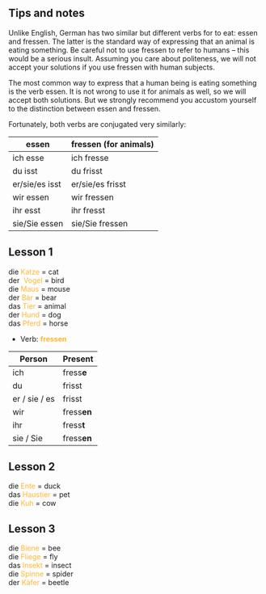 ## Tips and notes

Unlike English, German has two similar but different verbs for to eat: essen and fressen. The latter is the standard way of expressing that an animal is eating something. Be careful not to use fressen to refer to humans – this would be a serious insult. Assuming you care about politeness, we will not accept your solutions if you use fressen with human subjects.

The most common way to express that a human being is eating something is the verb essen. It is not wrong to use it for animals as well, so we will accept both solutions. But we strongly recommend you accustom yourself to the distinction between essen and fressen.

Fortunately, both verbs are conjugated very similarly:

**essen**|**fressen (for animals)**
-----|-----
ich esse|ich fresse
du isst|du frisst
er/sie/es isst|er/sie/es frisst
wir essen|wir fressen
ihr esst|ihr fresst
sie/Sie essen|sie/Sie fressen

## Lesson 1
die <font color= #ffb732> Katze </font> = cat  
der <font color = #ffb732> Vogel </font> = bird  
die <font color = #ffb732> Maus </font> = mouse  
der <font color = #ffb732> Bär </font> = bear  
das <font color = #ffb732> Tier </font> = animal  
der <font color = #ffb732> Hund </font> = dog  
das <font color = #ffb732> Pferd </font> = horse 

- Verb: <font color = #ffb732> **fressen**  </font>   

| Person | Present |
| --------- | ----------- |
| ich       | fress**e**  |
| du        | frisst      |
| er / sie / es | frisst  |
| wir       | fress**en** |
| ihr       | fress**t**  |
| sie / Sie | fress**en** |

## Lesson 2
die <font color = #ffb732> Ente </font> = duck  
das <font color = #ffb732> Haustier </font> = pet  
die <font color = #ffb732> Kuh </font> = cow  

## Lesson 3
die <font color = #ffb732> Biene </font> = bee  
die <font color = #ffb732> Fliege </font> = fly  
das <font color = #ffb732> Insekt </font> = insect  
die <font color = #ffb732> Spinne </font> = spider  
der <font color = #ffb732> Käfer </font> = beetle  




